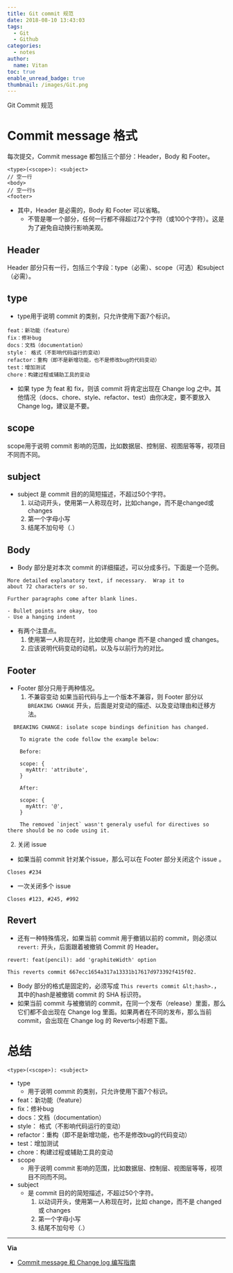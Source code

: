 ```yaml
---
title: Git commit 规范
date: 2018-08-10 13:43:03
tags:
  - Git
  - Github
categories:
  - notes
author:
  name: Vitan
toc: true
enable_unread_badge: true
thumbnail: /images/Git.png
---
```

Git Commit 规范
<!--more-->
# Commit message 格式
每次提交，Commit message 都包括三个部分：Header，Body 和 Footer。
```git
<type>(<scope>): <subject>
// 空一行
<body>
// 空一行s
<footer>
```
  - 其中，Header 是必需的，Body 和 Footer 可以省略。
    - 不管是哪一个部分，任何一行都不得超过72个字符（或100个字符）。这是为了避免自动换行影响美观。

## Header
Header 部分只有一行，包括三个字段：type（必需）、scope（可选）和subject（必需）。

## type
- type用于说明 commit 的类别，只允许使用下面7个标识。
```
feat：新功能（feature）
fix：修补bug
docs：文档（documentation）
style： 格式（不影响代码运行的变动）
refactor：重构（即不是新增功能，也不是修改bug的代码变动）
test：增加测试
chore：构建过程或辅助工具的变动
```
  - 如果 type 为 feat 和 fix，则该 commit 将肯定出现在 Change log 之中。其他情况（docs、chore、style、refactor、test）由你决定，要不要放入 Change log，建议是不要。

## scope
scope用于说明 commit 影响的范围，比如数据层、控制层、视图层等等，视项目不同而不同。

## subject
- subject 是 commit 目的的简短描述，不超过50个字符。
    1. 以动词开头，使用第一人称现在时，比如change，而不是changed或changes
    2. 第一个字母小写
    3. 结尾不加句号（.）


## Body
- Body 部分是对本次 commit 的详细描述，可以分成多行。下面是一个范例。
```
More detailed explanatory text, if necessary.  Wrap it to
about 72 characters or so.

Further paragraphs come after blank lines.

- Bullet points are okay, too
- Use a hanging indent
```
  - 有两个注意点。
    1. 使用第一人称现在时，比如使用 change 而不是 changed 或 changes。
    2. 应该说明代码变动的动机，以及与以前行为的对比。

## Footer
- Footer 部分只用于两种情况。
  1. 不兼容变动
  如果当前代码与上一个版本不兼容，则 Footer 部分以 `BREAKING CHANGE` 开头，后面是对变动的描述、以及变动理由和迁移方法。

```
  BREAKING CHANGE: isolate scope bindings definition has changed.

    To migrate the code follow the example below:

    Before:

    scope: {
      myAttr: 'attribute',
    }

    After:

    scope: {
      myAttr: '@',
    }

    The removed `inject` wasn't generaly useful for directives so there should be no code using it.
  ```

  2. 关闭 issue
  - 如果当前 commit 针对某个issue，那么可以在 Footer 部分关闭这个 issue 。
  ```git
  Closes #234
  ```
  - 一次关闭多个 issue
  ```git
  Closes #123, #245, #992
  ```

## Revert
- 还有一种特殊情况，如果当前 commit 用于撤销以前的 commit，则必须以 `revert:` 开头，后面跟着被撤销 Commit 的 Header。
```
revert: feat(pencil): add 'graphiteWidth' option

This reverts commit 667ecc1654a317a13331b17617d973392f415f02.
```
  - Body 部分的格式是固定的，必须写成 `This reverts commit &lt;hash>.`，其中的hash是被撤销 commit 的 SHA 标识符。
  - 如果当前 commit 与被撤销的 commit，在同一个发布（release）里面，那么它们都不会出现在 Change log 里面。如果两者在不同的发布，那么当前 commit，会出现在 Change log 的 Reverts小标题下面。

# 总结
```git 公式
<type>(<scope>): <subject>
```
- type
  - 用于说明 commit 的类别，只允许使用下面7个标识。
- feat：新功能（feature）
- fix：修补bug
- docs：文档（documentation）
- style： 格式（不影响代码运行的变动）
- refactor：重构（即不是新增功能，也不是修改bug的代码变动）
- test：增加测试
- chore：构建过程或辅助工具的变动
- scope
  - 用于说明 commit 影响的范围，比如数据层、控制层、视图层等等，视项目不同而不同。
- subject
  - 是 commit 目的的简短描述，不超过50个字符。
    1. 以动词开头，使用第一人称现在时，比如 change，而不是 changed 或 changes
    2. 第一个字母小写
    3. 结尾不加句号（.）

---
**Via**
- [Commit message 和 Change log 编写指南](http://www.ruanyifeng.com/blog/2016/01/commit_message_change_log.html)
